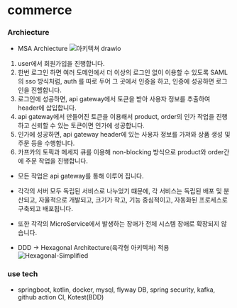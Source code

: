 # commerce

### Archiecture

- MSA Archiecture
![아키텍쳐 drawio](https://user-images.githubusercontent.com/43127088/148683531-e2f8c96e-2b63-47d1-b5e3-06d03bb4feaf.png)

1. user에서 회원가입을 진행합니다.
2. 한번 로그인 하면 여러 도메인에서 더 이상의 로그인 없이 이용할 수 있도록 SAML의 sso 방식처럼, auth 를 따로 두어 그 곳에서 인증을 하고, 인증에 성공하면 로그인을 진핼합니다.
3. 로그인에 성공하면, api gateway에서 토큰을 받아 사용자 정보를 추출하여 header에 삽입합니다.
4. api gateway에서 만들어진 토큰을 이용해서 product, order의 인가 작업을 진행하고 신뢰할 수 있는 토큰이면 인가에 성공합니다.
5. 인가에 성공하면, api gateway header에 있는 사용자 정보를 가져와 상품 생성 및 주문 등을 수행합니다.
6. 카프카의 토픽과 메세지 큐를 이용해 non-blocking 방식으로 product와 order간에 주문 작업을 진행합니다.  

- 모든 작업은 api gateway를 통해 이루어 집니다.
- 각각의 서버 모두 독립된 서비스로 나누었기 떄문에, 각 서비스는 독립된 배포 및 분산되고, 자율적으로 개발되고, 크기가 작고, 기능 중심적이고, 자동화된 프로세스로 구축되고 배포됩니다. 
- 또한 각각의 MicroService에서 발생하는 장애가 전체 시스템 장애로 확장되지 않습니다.

- DDD -> Hexagonal Architecture(육각형 아키텍쳐) 적용
![Hexagonal-Simplified](https://user-images.githubusercontent.com/43127088/148683425-420094f0-b965-4571-b3e3-44513111bcef.png)

### use tech 
- springboot, kotlin, docker, mysql, flyway DB, spring security, kafka, github action CI, Kotest(BDD)

